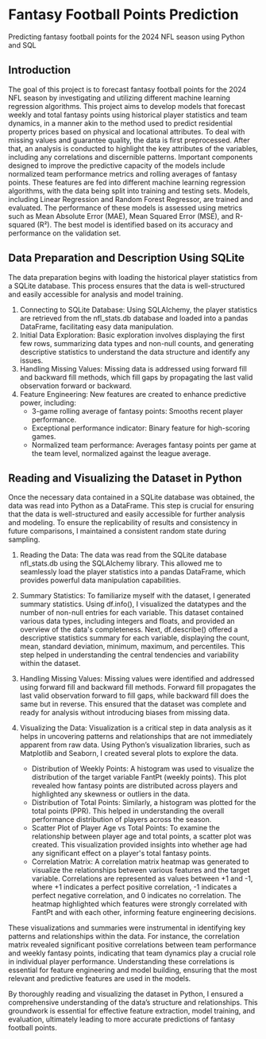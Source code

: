 # Fantasy Football Points Prediction
Predicting fantasy football points for the 2024 NFL season using Python and SQL

## Introduction
The goal of this project is to forecast fantasy football points for the 2024 NFL season by investigating and utilizing different machine learning regression algorithms. This project aims to develop models that forecast weekly and total fantasy points using historical player statistics and team dynamics, in a manner akin to the method used to predict residential property prices based on physical and locational attributes.
To deal with missing values and guarantee quality, the data is first preprocessed. After that, an analysis is conducted to highlight the key attributes of the variables, including any correlations and discernible patterns. Important components designed to improve the predictive capacity of the models include normalized team performance metrics and rolling averages of fantasy points.
These features are fed into different machine learning regression algorithms, with the data being split into training and testing sets. Models, including Linear Regression and Random Forest Regressor, are trained and evaluated. The performance of these models is assessed using metrics such as Mean Absolute Error (MAE), Mean Squared Error (MSE), and R-squared (R²). The best model is identified based on its accuracy and performance on the validation set.
## Data Preparation and Description Using SQLite
The data preparation begins with loading the historical player statistics from a SQLite database. This process ensures that the data is well-structured and easily accessible for analysis and model training.
1. Connecting to SQLite Database: Using SQLAlchemy, the player statistics are retrieved from the nfl_stats.db database and loaded into a pandas DataFrame, facilitating easy data manipulation.
2. Initial Data Exploration: Basic exploration involves displaying the first few rows, summarizing data types and non-null counts, and generating descriptive statistics to understand the data structure and identify any issues.
3. Handling Missing Values: Missing data is addressed using forward fill and backward fill methods, which fill gaps by propagating the last valid observation forward or backward.
4. Feature Engineering: New features are created to enhance predictive power, including:
    * 3-game rolling average of fantasy points: Smooths recent player performance.
    * Exceptional performance indicator: Binary feature for high-scoring games.
    * Normalized team performance: Averages fantasy points per game at the team level, normalized against the league average.
## Reading and Visualizing the Dataset in Python
Once the necessary data contained in a SQLite database was obtained, the data was read into Python as a DataFrame. This step is crucial for ensuring that the data is well-structured and easily accessible for further analysis and modeling. To ensure the replicability of results and consistency in future comparisons, I maintained a consistent random state during sampling.

1. Reading the Data:
   The data was read from the SQLite database nfl_stats.db using the SQLAlchemy library. This allowed me to seamlessly load the player statistics into a pandas DataFrame, which provides powerful data manipulation capabilities.

2. Summary Statistics:
   To familiarize myself with the dataset, I generated summary statistics. Using df.info(), I visualized the datatypes and the number of non-null entries for each variable. This dataset contained various data types, including integers and floats, and provided an overview of the data's completeness.
   Next, df.describe() offered a descriptive statistics summary for each variable, displaying the count, mean, standard deviation, minimum, maximum, and percentiles. This step helped in understanding the central tendencies and variability within the dataset.

3. Handling Missing Values:
   Missing values were identified and addressed using forward fill and backward fill methods. Forward fill propagates the last valid observation forward to fill gaps, while backward fill does the same but in reverse. This ensured that the dataset was complete and ready for analysis without introducing biases from missing data.

4. Visualizing the Data:
   Visualization is a critical step in data analysis as it helps in uncovering patterns and relationships that are not immediately apparent from raw data. Using Python’s visualization libraries, such as Matplotlib and Seaborn, I created several plots to explore the data.
      * Distribution of Weekly Points: A histogram was used to visualize the distribution of the target variable FantPt (weekly points). This plot revealed how fantasy points are distributed across players and highlighted any skewness or outliers in the data.
      * Distribution of Total Points: Similarly, a histogram was plotted for the total points (PPR). This helped in understanding the overall performance distribution of players across the season.
      * Scatter Plot of Player Age vs Total Points: To examine the relationship between player age and total points, a scatter plot was created. This visualization provided insights into whether age had any significant effect on a player's total fantasy points.
      * Correlation Matrix: A correlation matrix heatmap was generated to visualize the relationships between various features and the target variable. Correlations are represented as values between +1 and -1, where +1 indicates a perfect positive correlation, -1 indicates a perfect negative correlation, and 0 indicates no correlation. The heatmap highlighted which features were strongly correlated with FantPt and with each other, informing feature engineering decisions.

These visualizations and summaries were instrumental in identifying key patterns and relationships within the data. For instance, the correlation matrix revealed significant positive correlations between team performance and weekly fantasy points, indicating that team dynamics play a crucial role in individual player performance. Understanding these correlations is essential for feature engineering and model building, ensuring that the most relevant and predictive features are used in the models.

By thoroughly reading and visualizing the dataset in Python, I ensured a comprehensive understanding of the data’s structure and relationships. This groundwork is essential for effective feature extraction, model training, and evaluation, ultimately leading to more accurate predictions of fantasy football points.
